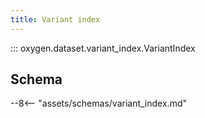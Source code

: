 ```yaml
---
title: Variant index
---
```


::: oxygen.dataset.variant_index.VariantIndex

## Schema

--8<-- "assets/schemas/variant_index.md"
